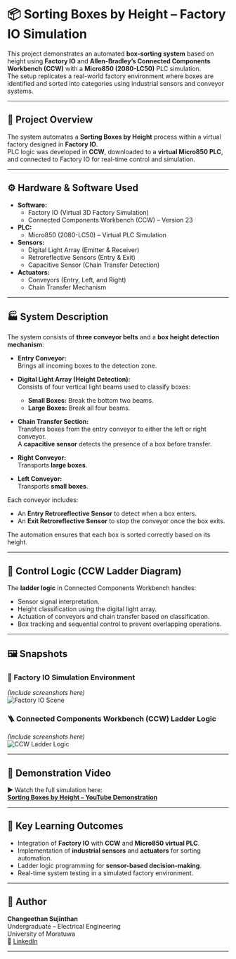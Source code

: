 # 📦 Sorting Boxes by Height – Factory IO Simulation

This project demonstrates an automated **box-sorting system** based on height using **Factory IO** and **Allen-Bradley’s Connected Components Workbench (CCW)** with a **Micro850 (2080-LC50)** PLC simulation.  
The setup replicates a real-world factory environment where boxes are identified and sorted into categories using industrial sensors and conveyor systems.

---

## 🎯 Project Overview

The system automates a **Sorting Boxes by Height** process within a virtual factory designed in **Factory IO**.  
PLC logic was developed in **CCW**, downloaded to a **virtual Micro850 PLC**, and connected to Factory IO for real-time control and simulation.

---

## ⚙️ Hardware & Software Used

- **Software:**
  - Factory IO (Virtual 3D Factory Simulation)
  - Connected Components Workbench (CCW) – Version 23
- **PLC:**
  - Micro850 (2080-LC50) – Virtual PLC Simulation
- **Sensors:**
  - Digital Light Array (Emitter & Receiver)
  - Retroreflective Sensors (Entry & Exit)
  - Capacitive Sensor (Chain Transfer Detection)
- **Actuators:**
  - Conveyors (Entry, Left, and Right)
  - Chain Transfer Mechanism

---

## 🏭 System Description

The system consists of **three conveyor belts** and a **box height detection mechanism**:

- **Entry Conveyor:**  
  Brings all incoming boxes to the detection zone.

- **Digital Light Array (Height Detection):**  
  Consists of four vertical light beams used to classify boxes:
  - **Small Boxes:** Break the bottom two beams.
  - **Large Boxes:** Break all four beams.

- **Chain Transfer Section:**  
  Transfers boxes from the entry conveyor to either the left or right conveyor.  
  A **capacitive sensor** detects the presence of a box before transfer.

- **Right Conveyor:**  
  Transports **large boxes**.

- **Left Conveyor:**  
  Transports **small boxes**.

Each conveyor includes:
- An **Entry Retroreflective Sensor** to detect when a box enters.  
- An **Exit Retroreflective Sensor** to stop the conveyor once the box exits.

The automation ensures that each box is sorted correctly based on its height.

---

## 🧠 Control Logic (CCW Ladder Diagram)

The **ladder logic** in Connected Components Workbench handles:
- Sensor signal interpretation.  
- Height classification using the digital light array.  
- Actuation of conveyors and chain transfer based on classification.  
- Box tracking and sequential control to prevent overlapping operations.

---

## 🖼️ Snapshots

### 🧩 Factory IO Simulation Environment
*(Include screenshots here)*  
![Factory IO Scene](images/factoryio_scene.png)

### 🪜 Connected Components Workbench (CCW) Ladder Logic
*(Include screenshots here)*  
![CCW Ladder Logic](images/ccw_ladder.png)

---

## 🎥 Demonstration Video

▶️ Watch the full simulation here:  
[**Sorting Boxes by Height – YouTube Demonstration**](https://your-youtube-link-here)

---

## 📘 Key Learning Outcomes

- Integration of **Factory IO** with **CCW** and **Micro850 virtual PLC**.  
- Implementation of **industrial sensors** and **actuators** for sorting automation.  
- Ladder logic programming for **sensor-based decision-making**.  
- Real-time system testing in a simulated factory environment.

---

## 🧾 Author

**Changeethan Sujinthan**  
Undergraduate – Electrical Engineering  
University of Moratuwa  
🔗 [LinkedIn](https://www.linkedin.com/in/your-profile)  

---

